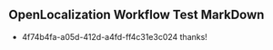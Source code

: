 ## OpenLocalization Workflow Test MarkDown
* 4f74b4fa-a05d-412d-a4fd-ff4c31e3c024 thanks!

<!--HONumber=Aug16_HO4-->


